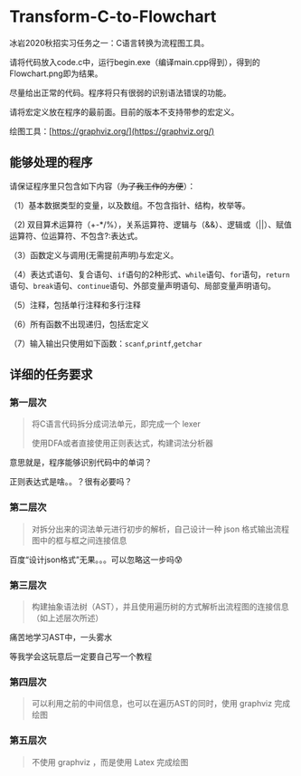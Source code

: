# Transform-C-to-Flowchart

冰岩2020秋招实习任务之一：C语言转换为流程图工具。

请将代码放入code.c中，运行begin.exe（编译main.cpp得到），得到的Flowchart.png即为结果。

尽量给出正常的代码。程序将只有很弱的识别语法错误的功能。

请将宏定义放在程序的最前面。目前的版本不支持带参的宏定义。

绘图工具：[https://graphviz.org/](https://graphviz.org/)

## 能够处理的程序

请保证程序里只包含如下内容（~~为了我工作的方便~~）： 

（1）基本数据类型的变量，以及数组。不包含指针、结构，枚举等。

（2) 双目算术运算符（+-*/%），关系运算符、逻辑与（&&）、逻辑或（||）、赋值运算符、位运算符、不包含?:表达式。

（3）函数定义与调用(无需提前声明)与宏定义。

（4）表达式语句、复合语句、`if`语句的2种形式、`while`语句、`for`语句，`return`语句、`break`语句、`continue`语句、外部变量声明语句、局部变量声明语句。

（5）注释，包括单行注释和多行注释

（6）所有函数不出现递归，包括宏定义

（7）输入输出只使用如下函数：`scanf`,`printf`,`getchar`

## 详细的任务要求

### 第一层次

> 将C语言代码拆分成词法单元，即完成一个 lexer
>
> 使用DFA或者直接使用正则表达式，构建词法分析器

意思就是，程序能够识别代码中的单词？

正则表达式是啥。。？很有必要吗？

### 第二层次

> 对拆分出来的词法单元进行初步的解析，自己设计一种 json 格式输出流程图中的框与框之间连接信息

百度“设计json格式”无果。。。可以忽略这一步吗😰

### 第三层次

> 构建抽象语法树（AST），并且使用遍历树的方式解析出流程图的连接信息（如上述层次所述）

痛苦地学习AST中，一头雾水

等我学会这玩意后一定要自己写一个教程

### 第四层次

> 可以利用之前的中间信息，也可以在遍历AST的同时，使用 graphviz 完成绘图

### 第五层次

> 不使用 graphviz ，而是使用 Latex 完成绘图